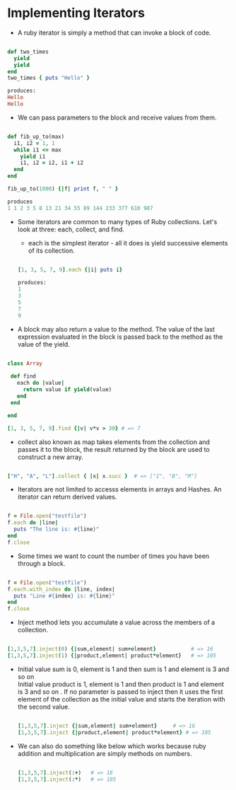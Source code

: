 # Implementing Iterators

* A ruby iterator is simply a method that can invoke a block of code.

```ruby

def two_times
  yield
  yield
end
two_times { puts "Hello" }

produces:
Hello
Hello
```

* We can pass parameters to the block and receive values from them.

```ruby

def fib_up_to(max)
  i1, i2 = 1, 1
  while i1 <= max
    yield i1
    i1, i2 = i2, i1 + i2        
  end
end

fib_up_to(1000) {|f| print f, " " }

produces
1 1 2 3 5 8 13 21 34 55 89 144 233 377 610 987
```
* Some iterators are common to many types of Ruby collections. Let's look at three: each, collect, and find.

  * each is the simplest iterator - all it does is yield successive elements of its collection.

  ```ruby
  
  [1, 3, 5, 7, 9].each {|i| puts i}
   
  produces:
  1
  3
  5
  7
  9
  ```
* A block may also return a value to the method. The value of the last expression evaluated in the block is passed back to the method as the value of the yield.

```ruby

class Array
 
 def find
   each do |value|
     return value if yield(value)
   end
 end

end

[1, 3, 5, 7, 9].find {|v| v*v > 30} # => 7

```
* collect also known as map takes elements from the collection and passes it to the block, the result returned by the block are used to construct a new array.

```ruby

["H", "A", "L"].collect { |x| x.succ }  # => ["I", "B", "M"]

```

* Iterators are not limited to accesss elements in arrays and Hashes. An iterator can return derived values.

```ruby

f = File.open("testfile")
f.each do |line|
  puts "The line is: #{line}"
end
f.close

```

* Some times we want to count the number of times you have been through a block.

```ruby 

f = File.open("testfile")
f.each.with_index do |line, index|
  puts "Line #{index} is: #{line}"
end
f.close

```

* Inject method lets you accumulate a value across the members of a collection.

```ruby

[1,3,5,7].inject(0) {|sum,element| sum+element}           # => 16
[1,3,5,7].inject(1) {|product,element| product*element}   # => 105

```

* Initial value sum is 0, element is 1 and then sum is 1 and element is 3 and so on  
  Initial value product is 1, element is 1 and then product is 1 and element is 3 and so on .
  If no parameter is passed to inject then it uses the first element of the collection as the initial value and starts the iteration with the second value.

  ```ruby
  
  [1,3,5,7].inject {|sum,element| sum+element}     # => 16
  [1,3,5,7].inject {|product,element| product*element} # => 105

  ```

* We can also do something like below which works because ruby addition and multiplication are simply methods on numbers.

  ```ruby
  
  [1,3,5,7].inject(:+)   # => 16
  [1,3,5,7].inject(:*)   # => 105

  ```
